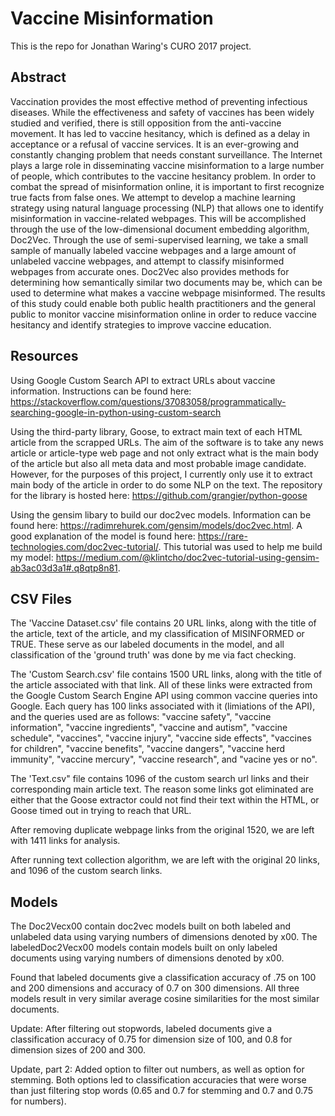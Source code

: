 # Vaccine Misinformation

This is the repo for Jonathan Waring's CURO 2017 project. 

## Abstract 

Vaccination provides the most effective method of preventing infectious diseases. While the effectiveness and safety of vaccines has been widely studied and verified, there is still opposition from the anti-vaccine movement. It has led to vaccine hesitancy, which is defined as a delay in acceptance or a refusal of vaccine services. It is an ever-growing and constantly changing problem that needs constant surveillance. The Internet plays a large role in disseminating vaccine misinformation to a large number of people, which contributes to the vaccine hesitancy problem. In order to combat the spread of misinformation online, it is important to first recognize true facts from false ones. We attempt to develop a machine learning strategy using natural language processing (NLP) that allows one to identify misinformation in vaccine-related webpages. This will be accomplished through the use of the low-dimensional document embedding algorithm, Doc2Vec. Through the use of semi-supervised learning, we take a small sample of manually labeled vaccine webpages and a large amount of unlabeled vaccine webpages, and attempt to classify misinformed webpages from accurate ones. Doc2Vec also provides methods for determining how semantically similar two documents may be, which can be used to determine what makes a vaccine webpage misinformed. The results of this study could enable both public health practitioners and the general public to monitor vaccine misinformation online in order to reduce vaccine hesitancy and identify strategies to improve vaccine education.  

## Resources

Using Google Custom Search API to extract URLs about vaccine information. Instructions can be found here: https://stackoverflow.com/questions/37083058/programmatically-searching-google-in-python-using-custom-search 

Using the third-party library, Goose, to extract main text of each HTML article from the scrapped URLs. The aim of the software is to take any news article or article-type web page and not only extract what is the main body of the article but also all meta data and most probable image candidate. However, for the purposes of this project, I currently only use it to extract main body of the article in order to do some NLP on the text. The repository for the library is hosted here: https://github.com/grangier/python-goose

Using the gensim libary to build our doc2vec models. Information can be found here: https://radimrehurek.com/gensim/models/doc2vec.html. 
A good explanation of the model is found here: https://rare-technologies.com/doc2vec-tutorial/. 
This tutorial was used to help me build my model: https://medium.com/@klintcho/doc2vec-tutorial-using-gensim-ab3ac03d3a1#.q8qtp8n81. 

## CSV Files

The 'Vaccine Dataset.csv' file contains 20 URL links, along with the title of the article, text of the article, and my classification of MISINFORMED or TRUE. These serve as our labeled documents in the model, and all classification of the 'ground truth' was done by me via fact checking. 

The 'Custom Search.csv' file contains 1500 URL links, along with the title of the article associated with that link. All of these links were extracted from the Google Custom Search Engine API using common vaccine queries into Google. Each query has 100 links associated with it (limiations of the API), and the queries used are as follows: "vaccine safety", "vaccine information", "vaccine ingredients", "vaccine and autism", "vaccine schedule", "vaccines", "vaccine injury", "vaccine side effects", "vaccines for children", "vaccine benefits", "vaccine dangers", "vaccine herd immunity", "vaccine mercury", "vaccine research", and "vacine yes or no". 

The 'Text.csv" file contains 1096 of the custom search url links and their corresponding main article text. The reason some links got eliminated are either that the Goose extractor could not find their text within the HTML, or Goose timed out in trying to reach that URL. 

After removing duplicate webpage links from the original 1520, we are left with 1411 links for analysis.  

After running text collection algorithm, we are left with the original 20 links, and 1096 of the custom search links. 

## Models

The Doc2Vecx00 contain doc2vec models built on both labeled and unlabeled data using varying numbers of dimensions denoted by x00. The labeledDoc2Vecx00 models contain models built on only labeled documents using varying numbers of dimensions denoted by x00. 

Found that labeled documents give a classification accuracy of .75 on 100 and 200 dimensions and accuracy of 0.7 on 300 dimensions. All three models result in very similar average cosine similarities for the most similar documents. 

Update: After filtering out stopwords, labeled documents give a classification accuracy of 0.75 for dimension size of 100, and 0.8 for dimension sizes of 200 and 300.  

Update, part 2: Added option to filter out numbers, as well as option for stemming. Both options led to classification accuracies that were worse than just filtering stop words (0.65 and 0.7 for stemming and 0.7 and 0.75 for numbers). 
